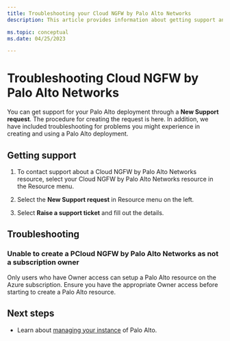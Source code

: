 ```yaml
---
title: Troubleshooting your Cloud NGFW by Palo Alto Networks
description: This article provides information about getting support and troubleshooting a Cloud NGFW by Palo Alto Networks.

ms.topic: conceptual
ms.date: 04/25/2023

---
```


# Troubleshooting Cloud NGFW by Palo Alto Networks

You can get support for your Palo Alto deployment through a **New Support request**. The procedure for creating the request is here. In addition, we have included  troubleshooting for problems you might experience in creating and using a Palo Alto deployment.

## Getting support  

1. To contact support about a Cloud NGFW by Palo Alto Networks resource, select your Cloud NGFW by Palo Alto Networks resource in the Resource menu.

1. Select the **New Support request** in Resource menu on the left.

1. Select **Raise a support ticket** and fill out the details.

## Troubleshooting

### Unable to create a PCloud NGFW by Palo Alto Networks as not a subscription owner

Only users who have Owner access can setup a Palo Alto resource on the Azure subscription. Ensure you have the appropriate Owner access before starting to create a Palo Alto resource.

## Next steps

- Learn about [managing your instance](palo-alto-manage.md) of Palo Alto.
